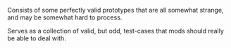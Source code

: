 Consists of some perfectly valid prototypes that are all somewhat strange, and may be somewhat hard to process.

Serves as a collection of valid, but odd, test-cases that mods should really be able to deal with.
